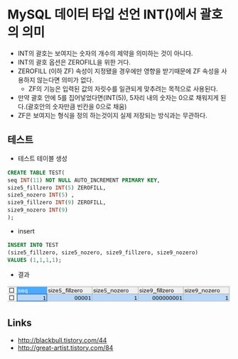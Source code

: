 # MySQL 데이터 타입 선언  INT()에서 괄호의 의미

- INT의 괄호는 보여지는 숫자의 개수의 제약을 의미하는 것이 아니다.
- INT의 괄호 옵션은 ZEROFILL을 위한 거다.
- ZEROFILL (이하 ZF) 속성이 지정됐을 경우에만 영향을 받기때문에 ZF 속성을 사용하지 않는다면 의미가 없다.
    - ZF의 기능은 입력된 값의 자릿수를 일관되게 맞추려는 목적으로 사용된다.
- 만약 괄호 안에 5를 집어넣었다면(INT(5)), 5자리 내의 숫자는 0으로 채워지게 된다.(괄호안의 숫자만큼 빈칸을 0으로 채움)
- ZF은 보여지는 형식을 정의 하는것이지 실제 저장되는 방식과는 무관하다.

## 테스트

- 테스트 테이블 생성
```sql
CREATE TABLE TEST(
seq INT(11) NOT NULL AUTO_INCREMENT PRIMARY KEY,
size5_fillzero INT(5) ZEROFILL, 
size5_nozero INT(5) , 
size9_fillzero INT(9) ZEROFILL, 
size9_nozero INT(9) 
);
```
- insert
```sql
INSERT INTO TEST
(size5_fillzero, size5_nozero, size9_fillzero, size9_nozero)
VALUES (1,1,1,1);
```
- 결과

![zerofill](/images/zerofill.PNG)

##


## Links
- <http://blackbull.tistory.com/44>
- <http://great-artist.tistory.com/84>